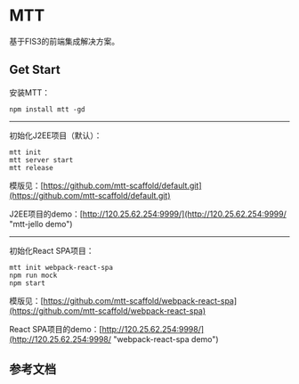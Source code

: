 # MTT

基于FIS3的前端集成解决方案。


## Get Start

安装MTT：
```
npm install mtt -gd
```
*************

初始化J2EE项目（默认）：
```
mtt init
mtt server start
mtt release
```
模版见：[https://github.com/mtt-scaffold/default.git](https://github.com/mtt-scaffold/default.git)  

J2EE项目的demo：[http://120.25.62.254:9999/](http://120.25.62.254:9999/ "mtt-jello demo")

*************

初始化React SPA项目：
```
mtt init webpack-react-spa
npm run mock
npm start
```
模版见：[https://github.com/mtt-scaffold/webpack-react-spa](https://github.com/mtt-scaffold/webpack-react-spa)  

React SPA项目的demo：[http://120.25.62.254:9998/](http://120.25.62.254:9998/ "webpack-react-spa demo")

## 参考文档
